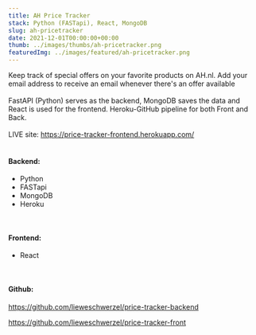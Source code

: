 ```yaml
---
title: AH Price Tracker
stack: Python (FASTapi), React, MongoDB
slug: ah-pricetracker
date: 2021-12-01T00:00:00+00:00
thumb: ../images/thumbs/ah-pricetracker.png
featuredImg: ../images/featured/ah-pricetracker.png
---
```

 
Keep track of special offers on your favorite products on AH.nl. Add your email address to receive an email whenever there's an offer available <br/> <br />
FastAPI (Python) serves as the backend, MongoDB saves the data and React is used for the frontend. Heroku-GitHub pipeline for both Front and Back. 
<br /><br />
LIVE site: https://price-tracker-frontend.herokuapp.com/
<br /><br />

#### Backend:    
<ul>
<li>Python</li>
<li>FASTapi</li>
<li>MongoDB</li>
<li>Heroku</li>
</ul>
<br />

#### Frontend:
<ul>
<li>React</li>
</ul>
<br />

#### Github:   

https://github.com/lieweschwerzel/price-tracker-backend

https://github.com/lieweschwerzel/price-tracker-front
<br />
<br />


